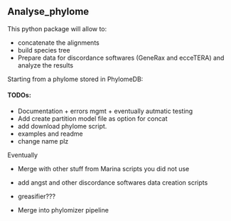 Analyse_phylome
--------

This python package will allow to:

* concatenate the alignments
* build species tree
* Prepare data for discordance softwares (GeneRax and ecceTERA) and analyze the results

Starting from a phylome stored in PhylomeDB:

#### TODOs:

* Documentation + errors mgmt + eventually autmatic testing
* Add create partition model file as option for concat
* add download phylome script.
* examples and readme
* change name plz

Eventually

* Merge with other stuff from Marina scripts you did not use
* add angst and other discordance softwares data creation scripts
* greasifier???

* Merge into phylomizer pipeline


<!-- To use (with caution), simply do:

    >>> import analyse_phylome as ap
    >>> print ap.add_one(5) -->
